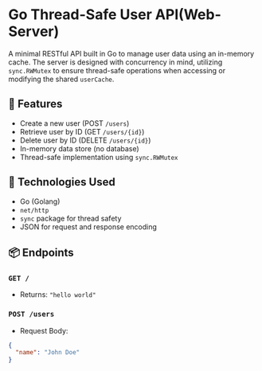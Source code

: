# Go Thread-Safe User API(Web-Server)

A minimal RESTful API built in Go to manage user data using an in-memory cache. The server is designed with concurrency in mind, utilizing `sync.RWMutex` to ensure thread-safe operations when accessing or modifying the shared `userCache`.

## 🚀 Features

- Create a new user (POST `/users`)
- Retrieve user by ID (GET `/users/{id}`)
- Delete user by ID (DELETE `/users/{id}`)
- In-memory data store (no database)
- Thread-safe implementation using `sync.RWMutex`

## 🧠 Technologies Used

- Go (Golang)
- `net/http`
- `sync` package for thread safety
- JSON for request and response encoding

## 📦 Endpoints

### `GET /`

- Returns: `"hello world"`

### `POST /users`

- Request Body:

```json
{
  "name": "John Doe"
}
